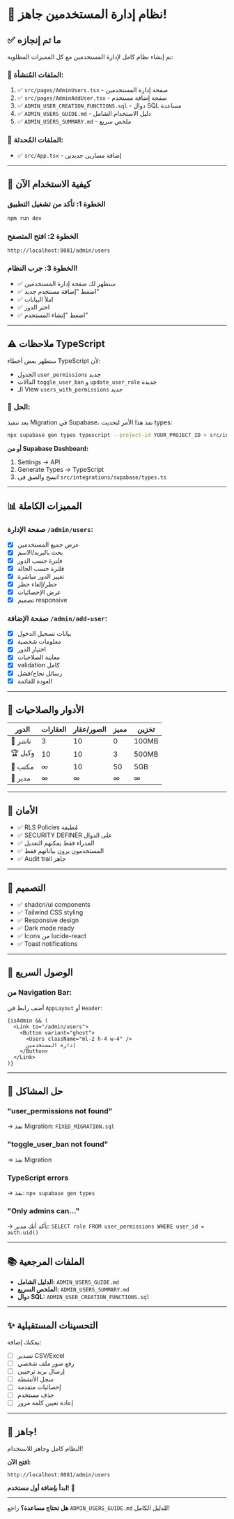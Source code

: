 # 🎉 نظام إدارة المستخدمين جاهز!

## ✅ ما تم إنجازه

تم إنشاء نظام كامل لإدارة المستخدمين مع كل المميزات المطلوبة:

### 📄 الملفات المُنشأة:
1. ✅ `src/pages/AdminUsers.tsx` - صفحة إدارة المستخدمين
2. ✅ `src/pages/AdminAddUser.tsx` - صفحة إضافة مستخدم  
3. ✅ `ADMIN_USER_CREATION_FUNCTIONS.sql` - دوال SQL مساعدة
4. ✅ `ADMIN_USERS_GUIDE.md` - دليل الاستخدام الشامل
5. ✅ `ADMIN_USERS_SUMMARY.md` - ملخص سريع

### 📝 الملفات المُحدثة:
- ✅ `src/App.tsx` - إضافة مسارين جديدين

---

## 🚀 كيفية الاستخدام الآن

### **الخطوة 1: تأكد من تشغيل التطبيق**
```bash
npm run dev
```

### **الخطوة 2: افتح المتصفح**
```
http://localhost:8081/admin/users
```

### **الخطوة 3: جرب النظام!**
- ✅ ستظهر لك صفحة إدارة المستخدمين
- ✅ اضغط "إضافة مستخدم جديد"
- ✅ املأ البيانات
- ✅ اختر الدور
- ✅ اضغط "إنشاء المستخدم"

---

## ⚠️ ملاحظات TypeScript

ستظهر بعض أخطاء TypeScript لأن:
- الجدول `user_permissions` جديد
- الدالات `toggle_user_ban` و `update_user_role` جديدة  
- الـ View `users_with_permissions` جديد

### 🔧 الحل:

بعد تنفيذ Migration في Supabase، نفذ هذا الأمر لتحديث types:

```bash
npx supabase gen types typescript --project-id YOUR_PROJECT_ID > src/integrations/supabase/types.ts
```

**أو من Supabase Dashboard:**
1. Settings → API
2. Generate Types → TypeScript
3. انسخ والصق في `src/integrations/supabase/types.ts`

---

## 📊 المميزات الكاملة

### **صفحة الإدارة** `/admin/users`:
- [x] عرض جميع المستخدمين
- [x] بحث بالبريد/الاسم
- [x] فلترة حسب الدور
- [x] فلترة حسب الحالة
- [x] تغيير الدور مباشرة
- [x] حظر/إلغاء حظر
- [x] عرض الإحصائيات
- [x] تصميم responsive

### **صفحة الإضافة** `/admin/add-user`:
- [x] بيانات تسجيل الدخول
- [x] معلومات شخصية
- [x] اختيار الدور
- [x] معاينة الصلاحيات
- [x] validation كامل
- [x] رسائل نجاح/فشل
- [x] العودة للقائمة

---

## 🎯 الأدوار والصلاحيات

| الدور | العقارات | الصور/عقار | مميز | تخزين |
|------|----------|-----------|------|--------|
| 👤 ناشر | 3 | 10 | 0 | 100MB |
| 🏆 وكيل | 10 | 10 | 3 | 500MB |
| 🏢 مكتب | ∞ | 10 | 50 | 5GB |
| 🔑 مدير | ∞ | ∞ | ∞ | ∞ |

---

## 🔐 الأمان

- ✅ RLS Policies مُطبقة
- ✅ SECURITY DEFINER على الدوال
- ✅ المدراء فقط يمكنهم التعديل
- ✅ المستخدمون يرون بياناتهم فقط
- ✅ Audit trail جاهز

---

## 🎨 التصميم

- ✅ shadcn/ui components
- ✅ Tailwind CSS styling
- ✅ Responsive design
- ✅ Dark mode ready
- ✅ Icons من lucide-react
- ✅ Toast notifications

---

## 📱 الوصول السريع

### **من Navigation Bar:**
أضف رابط في `AppLayout` أو `Header`:

```tsx
{isAdmin && (
  <Link to="/admin/users">
    <Button variant="ghost">
      <Users className="ml-2 h-4 w-4" />
      إدارة المستخدمين
    </Button>
  </Link>
)}
```

---

## 🐛 حل المشاكل

### **"user_permissions not found"**
→ نفذ Migration: `FIXED_MIGRATION.sql`

### **"toggle_user_ban not found"**
→ نفذ Migration

### **TypeScript errors**
→ نفذ: `npx supabase gen types`

### **"Only admins can..."**
→ تأكد أنك مدير: `SELECT role FROM user_permissions WHERE user_id = auth.uid()`

---

## 📚 الملفات المرجعية

- **الدليل الشامل:** `ADMIN_USERS_GUIDE.md`
- **الملخص السريع:** `ADMIN_USERS_SUMMARY.md`
- **دوال SQL:** `ADMIN_USER_CREATION_FUNCTIONS.sql`

---

## ✨ التحسينات المستقبلية

يمكنك إضافة:
- [ ] تصدير CSV/Excel
- [ ] رفع صور ملف شخصي
- [ ] إرسال بريد ترحيبي
- [ ] سجل الأنشطة
- [ ] إحصائيات متقدمة
- [ ] حذف مستخدم
- [ ] إعادة تعيين كلمة مرور

---

## 🎉 جاهز!

النظام كامل وجاهز للاستخدام!

**افتح الآن:**
```
http://localhost:8081/admin/users
```

**ابدأ بإضافة أول مستخدم!** 🚀

---

**هل تحتاج مساعدة؟**
راجع `ADMIN_USERS_GUIDE.md` للدليل الكامل!
